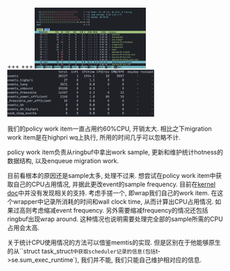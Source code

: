 +++
+++
<img src="wq-cpu-usage.png" alt="wq-cpu-usage" style="zoom: 25%;" /><img src="wq-stats.png" alt="wq-stats" style="zoom:33%;" />

我们的policy work item一直占用约60%CPU, 开销太大. 相比之下migration work item是在highpri wq上执行, 所用的时间几乎可以忽略不计.

policy work item负责从ringbuf中拿出work sample, 更新和维护统计hotness的数据结构, 以及enqueue migration work.

目前看根本的原因还是sample太多, 处理不过来. 想尝试在policy work item中获取自己的CPU占用情况, 并据此更改event的sample frequency. 目前在[kernel doc](https://docs.kernel.org/core-api/workqueue.html)中并没有发现相关的支持. 考虑手搓一个, 即wrap我们自己的work item. 在这个wrapper中记录所消耗的时间和wall clock time, 从而计算出CPU占用情况. 如果过高则考虑缩减event frequency. 另外需要缩减frequency的情况还包括ringbuf出现wrap around. 这种情况也说明需要处理完全部的sample所需的CPU占用会太高.

关于统计CPU使用情况的方法可以借鉴memtis的实现. 但是区别在于他能够原生的从``struct task_struct`中获取scheduler记录的信息(包括`t->se.sum_exec_runtime`), 我们并不能, 我们只能自己维护相对应的信息.
